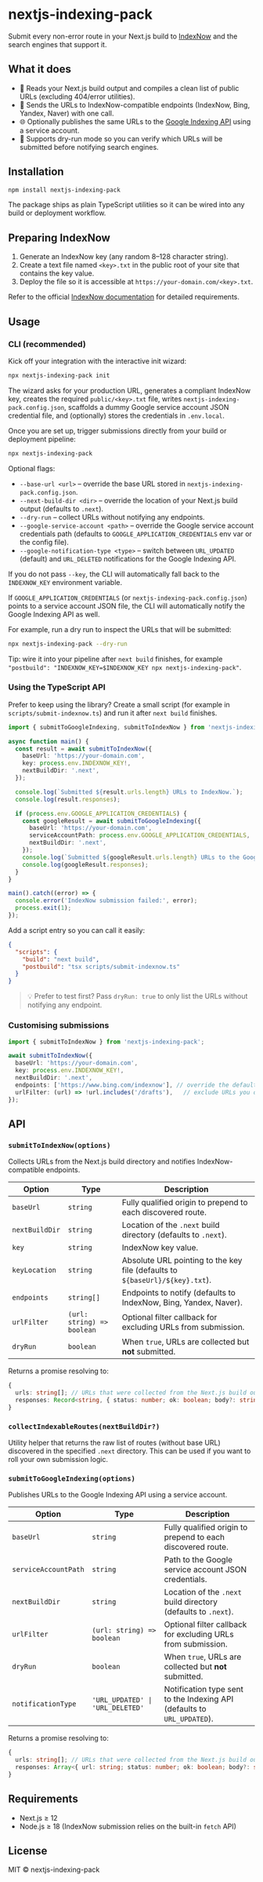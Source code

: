 # nextjs-indexing-pack

Submit every non-error route in your Next.js build to [IndexNow](https://www.indexnow.org/) and the search engines that support it.

## What it does

- 📄 Reads your Next.js build output and compiles a clean list of public URLs (excluding 404/error utilities).
- 🚀 Sends the URLs to IndexNow-compatible endpoints (IndexNow, Bing, Yandex, Naver) with one call.
- 🌐 Optionally publishes the same URLs to the [Google Indexing API](https://developers.google.com/search/apis/indexing-api/v3/quickstart) using a service account.
- 🧪 Supports dry-run mode so you can verify which URLs will be submitted before notifying search engines.

## Installation

```bash
npm install nextjs-indexing-pack
```

The package ships as plain TypeScript utilities so it can be wired into any build or deployment workflow.

## Preparing IndexNow

1. Generate an IndexNow key (any random 8–128 character string).
2. Create a text file named `<key>.txt` in the public root of your site that contains the key value.
3. Deploy the file so it is accessible at `https://your-domain.com/<key>.txt`.

Refer to the official [IndexNow documentation](https://www.indexnow.org/documentation) for detailed requirements.

## Usage

### CLI (recommended)

Kick off your integration with the interactive init wizard:

```bash
npx nextjs-indexing-pack init
```

The wizard asks for your production URL, generates a compliant IndexNow key, creates the required `public/<key>.txt` file, writes `nextjs-indexing-pack.config.json`, scaffolds a dummy Google service account JSON credential file, and (optionally) stores the credentials in `.env.local`.

Once you are set up, trigger submissions directly from your build or deployment pipeline:

```bash
npx nextjs-indexing-pack
```

Optional flags:

- `--base-url <url>` – override the base URL stored in `nextjs-indexing-pack.config.json`.
- `--next-build-dir <dir>` – override the location of your Next.js build output (defaults to `.next`).
- `--dry-run` – collect URLs without notifying any endpoints.
- `--google-service-account <path>` – override the Google service account credentials path (defaults to `GOOGLE_APPLICATION_CREDENTIALS` env var or the config file).
- `--google-notification-type <type>` – switch between `URL_UPDATED` (default) and `URL_DELETED` notifications for the Google Indexing API.

If you do not pass `--key`, the CLI will automatically fall back to the `INDEXNOW_KEY` environment variable.

If `GOOGLE_APPLICATION_CREDENTIALS` (or `nextjs-indexing-pack.config.json`) points to a service account JSON file, the CLI will automatically notify the Google Indexing API as well.

For example, run a dry run to inspect the URLs that will be submitted:

```bash
npx nextjs-indexing-pack --dry-run
```

Tip: wire it into your pipeline after `next build` finishes, for example `"postbuild": "INDEXNOW_KEY=$INDEXNOW_KEY npx nextjs-indexing-pack"`.

### Using the TypeScript API

Prefer to keep using the library? Create a small script (for example in `scripts/submit-indexnow.ts`) and run it after `next build` finishes.

```ts
import { submitToGoogleIndexing, submitToIndexNow } from 'nextjs-indexing-pack';

async function main() {
  const result = await submitToIndexNow({
    baseUrl: 'https://your-domain.com',
    key: process.env.INDEXNOW_KEY!,
    nextBuildDir: '.next',
  });

  console.log(`Submitted ${result.urls.length} URLs to IndexNow.`);
  console.log(result.responses);

  if (process.env.GOOGLE_APPLICATION_CREDENTIALS) {
    const googleResult = await submitToGoogleIndexing({
      baseUrl: 'https://your-domain.com',
      serviceAccountPath: process.env.GOOGLE_APPLICATION_CREDENTIALS,
      nextBuildDir: '.next',
    });
    console.log(`Submitted ${googleResult.urls.length} URLs to the Google Indexing API.`);
    console.log(googleResult.responses);
  }
}

main().catch((error) => {
  console.error('IndexNow submission failed:', error);
  process.exit(1);
});
```

Add a script entry so you can call it easily:

```json
{
  "scripts": {
    "build": "next build",
    "postbuild": "tsx scripts/submit-indexnow.ts"
  }
}
```

> 💡 Prefer to test first? Pass `dryRun: true` to only list the URLs without notifying any endpoint.

### Customising submissions

```ts
import { submitToIndexNow } from 'nextjs-indexing-pack';

await submitToIndexNow({
  baseUrl: 'https://your-domain.com',
  key: process.env.INDEXNOW_KEY!,
  nextBuildDir: '.next',
  endpoints: ['https://www.bing.com/indexnow'], // override the default list
  urlFilter: (url) => !url.includes('/drafts'),   // exclude URLs you do not want to submit
});
```

## API

### `submitToIndexNow(options)`

Collects URLs from the Next.js build directory and notifies IndexNow-compatible endpoints.

| Option | Type | Description |
| --- | --- | --- |
| `baseUrl` | `string` | Fully qualified origin to prepend to each discovered route. |
| `nextBuildDir` | `string` | Location of the `.next` build directory (defaults to `.next`). |
| `key` | `string` | IndexNow key value. |
| `keyLocation` | `string` | Absolute URL pointing to the key file (defaults to `${baseUrl}/${key}.txt`). |
| `endpoints` | `string[]` | Endpoints to notify (defaults to IndexNow, Bing, Yandex, Naver). |
| `urlFilter` | `(url: string) => boolean` | Optional filter callback for excluding URLs from submission. |
| `dryRun` | `boolean` | When `true`, URLs are collected but **not** submitted. |

Returns a promise resolving to:

```ts
{
  urls: string[]; // URLs that were collected from the Next.js build output
  responses: Record<string, { status: number; ok: boolean; body?: string }>;
}
```

### `collectIndexableRoutes(nextBuildDir?)`

Utility helper that returns the raw list of routes (without base URL) discovered in the specified `.next` directory. This can be used if you want to roll your own submission logic.

### `submitToGoogleIndexing(options)`

Publishes URLs to the Google Indexing API using a service account.

| Option | Type | Description |
| --- | --- | --- |
| `baseUrl` | `string` | Fully qualified origin to prepend to each discovered route. |
| `serviceAccountPath` | `string` | Path to the Google service account JSON credentials. |
| `nextBuildDir` | `string` | Location of the `.next` build directory (defaults to `.next`). |
| `urlFilter` | `(url: string) => boolean` | Optional filter callback for excluding URLs from submission. |
| `dryRun` | `boolean` | When `true`, URLs are collected but **not** submitted. |
| `notificationType` | `'URL_UPDATED' \| 'URL_DELETED'` | Notification type sent to the Indexing API (defaults to `URL_UPDATED`). |

Returns a promise resolving to:

```ts
{
  urls: string[]; // URLs that were collected from the Next.js build output
  responses: Array<{ url: string; status: number; ok: boolean; body?: string }>;
}
```

## Requirements

- Next.js ≥ 12
- Node.js ≥ 18 (IndexNow submission relies on the built-in `fetch` API)

## License

MIT © nextjs-indexing-pack
